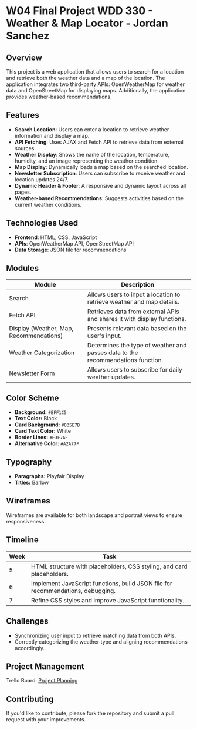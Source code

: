 # W04 Final Project WDD 330 - Weather & Map Locator - Jordan Sanchez

## Overview
This project is a web application that allows users to search for a location and retrieve both the weather data and a map of the location. The application integrates two third-party APIs: OpenWeatherMap for weather data and OpenStreetMap for displaying maps. Additionally, the application provides weather-based recommendations.

## Features
- **Search Location**: Users can enter a location to retrieve weather information and display a map.
- **API Fetching**: Uses AJAX and Fetch API to retrieve data from external sources.
- **Weather Display**: Shows the name of the location, temperature, humidity, and an image representing the weather condition.
- **Map Display**: Dynamically loads a map based on the searched location.
- **Newsletter Subscription**: Users can subscribe to receive weather and location updates 24/7.
- **Dynamic Header & Footer**: A responsive and dynamic layout across all pages.
- **Weather-based Recommendations**: Suggests activities based on the current weather conditions.

## Technologies Used
- **Frontend**: HTML, CSS, JavaScript
- **APIs**: OpenWeatherMap API, OpenStreetMap API
- **Data Storage**: JSON file for recommendations

## Modules
| Module | Description |
|---------|------------|
| Search | Allows users to input a location to retrieve weather and map details. |
| Fetch API | Retrieves data from external APIs and shares it with display functions. |
| Display (Weather, Map, Recommendations) | Presents relevant data based on the user's input. |
| Weather Categorization | Determines the type of weather and passes data to the recommendations function. |
| Newsletter Form | Allows users to subscribe for daily weather updates. |

## Color Scheme
- **Background:** `#EFF1C5`
- **Text Color:** Black
- **Card Background:** `#035E7B`
- **Card Text Color:** White
- **Border Lines:** `#E3E7AF`
- **Alternative Color:** `#A2A77F`

## Typography
- **Paragraphs:** Playfair Display
- **Titles:** Barlow

## Wireframes
Wireframes are available for both landscape and portrait views to ensure responsiveness.

## Timeline
| Week | Task |
|------|------|
| 5 | HTML structure with placeholders, CSS styling, and card placeholders. |
| 6 | Implement JavaScript functions, build JSON file for recommendations, debugging. |
| 7 | Refine CSS styles and improve JavaScript functionality. |

## Challenges
- Synchronizing user input to retrieve matching data from both APIs.
- Correctly categorizing the weather type and aligning recommendations accordingly.

## Project Management
Trello Board: [Project Planning](https://trello.com/b/l5n56nS5/finalproject)

## Contributing
If you'd like to contribute, please fork the repository and submit a pull request with your improvements.
